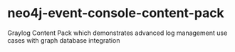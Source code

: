 # neo4j-event-console-content-pack
Graylog Content Pack which demonstrates advanced log management use cases with graph database integration
